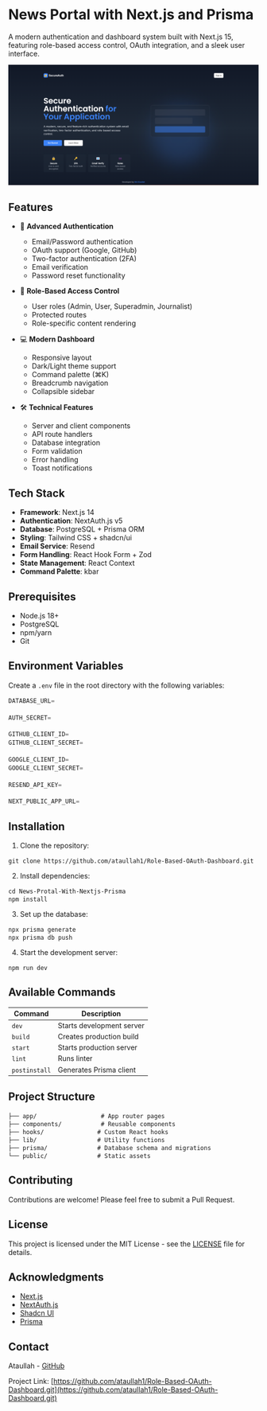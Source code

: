 # News Portal with Next.js and Prisma

A modern authentication and dashboard system built with Next.js 15, featuring role-based access control, OAuth integration, and a sleek user interface.

![Overview](./public/overview.png)

## Features

- 🔐 **Advanced Authentication**

  - Email/Password authentication
  - OAuth support (Google, GitHub)
  - Two-factor authentication (2FA)
  - Email verification
  - Password reset functionality

- 👥 **Role-Based Access Control**

  - User roles (Admin, User, Superadmin, Journalist)
  - Protected routes
  - Role-specific content rendering

- 💻 **Modern Dashboard**

  - Responsive layout
  - Dark/Light theme support
  - Command palette (⌘K)
  - Breadcrumb navigation
  - Collapsible sidebar

- 🛠️ **Technical Features**
  - Server and client components
  - API route handlers
  - Database integration
  - Form validation
  - Error handling
  - Toast notifications

## Tech Stack

- **Framework**: Next.js 14
- **Authentication**: NextAuth.js v5
- **Database**: PostgreSQL + Prisma ORM
- **Styling**: Tailwind CSS + shadcn/ui
- **Email Service**: Resend
- **Form Handling**: React Hook Form + Zod
- **State Management**: React Context
- **Command Palette**: kbar

## Prerequisites

- Node.js 18+
- PostgreSQL
- npm/yarn
- Git

## Environment Variables

Create a `.env` file in the root directory with the following variables:

```js
DATABASE_URL=

AUTH_SECRET=

GITHUB_CLIENT_ID=
GITHUB_CLIENT_SECRET=

GOOGLE_CLIENT_ID=
GOOGLE_CLIENT_SECRET=

RESEND_API_KEY=

NEXT_PUBLIC_APP_URL=
```

## Installation

1. Clone the repository:

```shell
git clone https://github.com/ataullah1/Role-Based-OAuth-Dashboard.git
```

2. Install dependencies:

```shell
cd News-Protal-With-Nextjs-Prisma
npm install
```

3. Set up the database:

```shell
npx prisma generate
npx prisma db push
```

4. Start the development server:

```shell
npm run dev
```

## Available Commands

| Command       | Description               |
| ------------- | ------------------------- |
| `dev`         | Starts development server |
| `build`       | Creates production build  |
| `start`       | Starts production server  |
| `lint`        | Runs linter               |
| `postinstall` | Generates Prisma client   |

## Project Structure

```
├── app/                  # App router pages
├── components/           # Reusable components
├── hooks/               # Custom React hooks
├── lib/                 # Utility functions
├── prisma/              # Database schema and migrations
└── public/              # Static assets
```

## Contributing

Contributions are welcome! Please feel free to submit a Pull Request.

## License

This project is licensed under the MIT License - see the [LICENSE](LICENSE) file for details.

## Acknowledgments

- [Next.js](https://nextjs.org/)
- [NextAuth.js](https://next-auth.js.org/)
- [Shadcn UI](https://ui.shadcn.com/)
- [Prisma](https://www.prisma.io/)

## Contact

Ataullah - [GitHub](https://github.com/ataullah1)

Project Link: [https://github.com/ataullah1/Role-Based-OAuth-Dashboard.git](https://github.com/ataullah1/Role-Based-OAuth-Dashboard.git)
